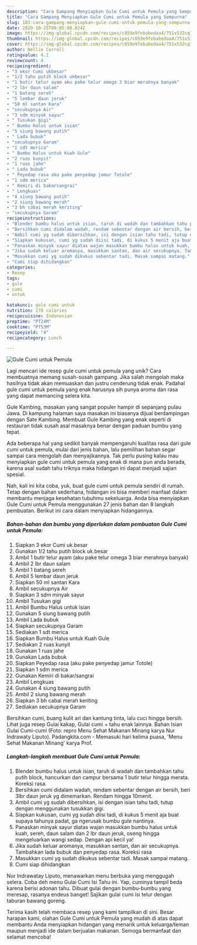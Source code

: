 ```yaml
---
description: "Cara Gampang Menyiapkan Gule Cumi untuk Pemula yang Sempurna"
title: "Cara Gampang Menyiapkan Gule Cumi untuk Pemula yang Sempurna"
slug: 183-cara-gampang-menyiapkan-gule-cumi-untuk-pemula-yang-sempurna
date: 2020-10-25T00:05:08.024Z
image: https://img-global.cpcdn.com/recipes/c859e9febabedaa4/751x532cq70/gule-cumi-untuk-pemula-foto-resep-utama.jpg
thumbnail: https://img-global.cpcdn.com/recipes/c859e9febabedaa4/751x532cq70/gule-cumi-untuk-pemula-foto-resep-utama.jpg
cover: https://img-global.cpcdn.com/recipes/c859e9febabedaa4/751x532cq70/gule-cumi-untuk-pemula-foto-resep-utama.jpg
author: Nellie Carroll
ratingvalue: 4.1
reviewcount: 4
recipeingredient:
- "3 ekor Cumi ukbesar"
- "1/2 tahu putih block ukbesar"
- "1 butir telur ayam aku pake telur omega 3 biar merahnya banyak"
- "2 lbr daun salam"
- "1 batang sereh"
- "5 lembar daun jeruk"
- "50 ml santan Kara"
- "secukupnya Air"
- "3 sdm minyak sayur"
- " Tusukan gigi"
- " Bumbu Halus untuk isian"
- "5 siung bawang putih"
- " Lada bubuk"
- "secukupnya Garam"
- "1 sdt merica"
- " Bumbu Halus untuk Kuah Gule"
- "2 ruas kunyit"
- "1 ruas jahe"
- " Lada bubuk"
- " Peyedap rasa aku pake penyedap jamur Totole"
- "1 sdm merica"
- " Kemiri di bakarsangrai"
- " Lengkuas"
- "4 siung bawang putih"
- "2 siung bawang merah"
- "3 bh cabai merah keriting"
- "secukupnya Garam"
recipeinstructions:
- "Blender bumbu halus untuk isian, taruh di wadah dan tambahkan tahu putih block, hancurkan dan campur bersama 1 butir telur hingga merata. Koreksi rasa."
- "Bersihkan cumi didalam wadah, rendam sebentar dengan air bersih, beri 3lbr daun jeruk yg dimemarkan. Rendam hingga 10menit."
- "Ambil cumi yg sudah dibersihkan, isi dengan isian tahu tadi, tutup dengan menggunakan tusukkan gigi."
- "Siapkan kukusan, cumi yg sudah diisi tadi, di kukus 5 menit aja buat supaya tahunya padat, ga ngerusak bumbu gule nantinya."
- "Panaskan minyak sayur diatas wajan masukkan bumbu halus untuk kuah, sereh, daun salam dan 2 lbr daun jeruk, oseng hingga mengeluarkan wangi sedap. Dengan api kecil ya!"
- "Jika sudah keluar aromanya, masukkan santan, dan air secukupnya. Tambahkan lada bubuk dan penyedap rasa. Koreksi rasa"
- "Masukkan cumi yg sudah dikukus sebentar tadi. Masak sampai matang."
- "Cumi siap dihidangkan"
categories:
- Resep
tags:
- gule
- cumi
- untuk

katakunci: gule cumi untuk 
nutrition: 178 calories
recipecuisine: Indonesian
preptime: "PT24M"
cooktime: "PT53M"
recipeyield: "4"
recipecategory: Lunch

---
```



![Gule Cumi untuk Pemula](https://img-global.cpcdn.com/recipes/c859e9febabedaa4/751x532cq70/gule-cumi-untuk-pemula-foto-resep-utama.jpg)

Lagi mencari ide resep gule cumi untuk pemula yang unik? Cara membuatnya memang susah-susah gampang. Jika salah mengolah maka hasilnya tidak akan memuaskan dan justru cenderung tidak enak. Padahal gule cumi untuk pemula yang enak harusnya sih punya aroma dan rasa yang dapat memancing selera kita.

Gule Kambing, masakan yang sangat populer hampir di sepanjang pulau Jawa. Di kampung halaman saya masakan ini biasanya dijual berdampingan dengan Sate Kambing. Membuat Gule Kambing yang enak seperti di restauran tidak susah asal masaknya benar dengan paduan bumbu yang tepat.

Ada beberapa hal yang sedikit banyak mempengaruhi kualitas rasa dari gule cumi untuk pemula, mulai dari jenis bahan, lalu pemilihan bahan segar sampai cara mengolah dan menyajikannya. Tak perlu pusing kalau mau menyiapkan gule cumi untuk pemula yang enak di mana pun anda berada, karena asal sudah tahu triknya maka hidangan ini dapat menjadi sajian spesial.


Nah, kali ini kita coba, yuk, buat gule cumi untuk pemula sendiri di rumah. Tetap dengan bahan sederhana, hidangan ini bisa memberi manfaat dalam membantu menjaga kesehatan tubuhmu sekeluarga. Anda bisa menyiapkan Gule Cumi untuk Pemula menggunakan 27 jenis bahan dan 8 langkah pembuatan. Berikut ini cara dalam menyiapkan hidangannya.

<!--inarticleads1-->

##### Bahan-bahan dan bumbu yang diperlukan dalam pembuatan Gule Cumi untuk Pemula:

1. Siapkan 3 ekor Cumi uk.besar
1. Gunakan 1/2 tahu putih block uk.besar
1. Ambil 1 butir telur ayam (aku pake telur omega 3 biar merahnya banyak)
1. Ambil 2 lbr daun salam
1. Ambil 1 batang sereh
1. Ambil 5 lembar daun jeruk
1. Siapkan 50 ml santan Kara
1. Ambil secukupnya Air
1. Siapkan 3 sdm minyak sayur
1. Ambil  Tusukan gigi
1. Ambil  Bumbu Halus untuk isian
1. Gunakan 5 siung bawang putih
1. Ambil  Lada bubuk
1. Siapkan secukupnya Garam
1. Sediakan 1 sdt merica
1. Siapkan  Bumbu Halus untuk Kuah Gule
1. Sediakan 2 ruas kunyit
1. Gunakan 1 ruas jahe
1. Gunakan  Lada bubuk
1. Siapkan  Peyedap rasa (aku pake penyedap jamur Totole)
1. Siapkan 1 sdm merica
1. Gunakan  Kemiri di bakar/sangrai
1. Ambil  Lengkuas
1. Gunakan 4 siung bawang putih
1. Ambil 2 siung bawang merah
1. Siapkan 3 bh cabai merah keriting
1. Sediakan secukupnya Garam


Bersihkan cumi, buang kulit ari dan kantung tinta, lalu cuci hingga bersih. Lihat juga resep Gulai kakap, Gulai cumi + tahu enak lainnya. Bahan Isian Gulai Cumi-cumi (Foto: repro Menu Sehat Makanan Minang karya Nur Indrawaty Liputo). Padangkita.com - Memasuki hari kelima puasa, &#39;Menu Sehat Makanan Minang&#39; karya Prof. 

<!--inarticleads2-->

##### Langkah-langkah membuat Gule Cumi untuk Pemula:

1. Blender bumbu halus untuk isian, taruh di wadah dan tambahkan tahu putih block, hancurkan dan campur bersama 1 butir telur hingga merata. Koreksi rasa.
1. Bersihkan cumi didalam wadah, rendam sebentar dengan air bersih, beri 3lbr daun jeruk yg dimemarkan. Rendam hingga 10menit.
1. Ambil cumi yg sudah dibersihkan, isi dengan isian tahu tadi, tutup dengan menggunakan tusukkan gigi.
1. Siapkan kukusan, cumi yg sudah diisi tadi, di kukus 5 menit aja buat supaya tahunya padat, ga ngerusak bumbu gule nantinya.
1. Panaskan minyak sayur diatas wajan masukkan bumbu halus untuk kuah, sereh, daun salam dan 2 lbr daun jeruk, oseng hingga mengeluarkan wangi sedap. Dengan api kecil ya!
1. Jika sudah keluar aromanya, masukkan santan, dan air secukupnya. Tambahkan lada bubuk dan penyedap rasa. Koreksi rasa
1. Masukkan cumi yg sudah dikukus sebentar tadi. Masak sampai matang.
1. Cumi siap dihidangkan


Nur Indrawatay Liputo, menawarkan menu berbuka yang menggugah selera. Coba deh menu Gulai Cumi Isi Tahu ini. Yap, cuminya tampil beda karena berisi adonan tahu. Dibuat gulai dengan bumbu-bumbu yang meresap, rasanya endeus banget! Sajikan gulai cumi isi telur dengan taburan bawang goreng. 

Terima kasih telah membaca resep yang kami tampilkan di sini. Besar harapan kami, olahan Gule Cumi untuk Pemula yang mudah di atas dapat membantu Anda menyiapkan hidangan yang menarik untuk keluarga/teman maupun menjadi ide dalam berjualan makanan. Semoga bermanfaat dan selamat mencoba!
